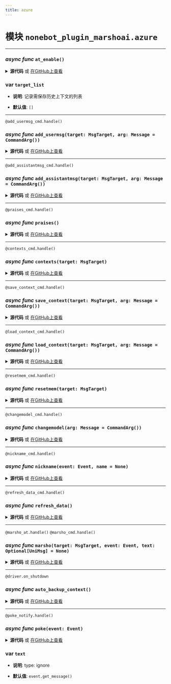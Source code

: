 ```yaml
---
title: azure
---
```

# **模块** `nonebot_plugin_marshoai.azure`

---
### ***async func*** `at_enable()`


<details>
<summary> <b>源代码</b> 或 <a href='https://github.com/LiteyukiStudio/nonebot-plugin-marshoai/tree/main/nonebot_plugin_marshoai/azure.py#L32' target='_blank'>在GitHub上查看</a></summary>

```python
async def at_enable():
    return config.marshoai_at
```
</details>

### var `target_list`

- **说明**: 记录需保存历史上下文的列表

- **默认值**: `[]`

---
`@add_usermsg_cmd.handle()`
### ***async func*** `add_usermsg(target: MsgTarget, arg: Message = CommandArg())`


<details>
<summary> <b>源代码</b> 或 <a href='https://github.com/LiteyukiStudio/nonebot-plugin-marshoai/tree/main/nonebot_plugin_marshoai/azure.py#L113' target='_blank'>在GitHub上查看</a></summary>

```python
@add_usermsg_cmd.handle()
async def add_usermsg(target: MsgTarget, arg: Message=CommandArg()):
    if (msg := arg.extract_plain_text()):
        context.append(UserMessage(content=msg).as_dict(), target.id, target.private)
        await add_usermsg_cmd.finish('已添加用户消息')
```
</details>

---
`@add_assistantmsg_cmd.handle()`
### ***async func*** `add_assistantmsg(target: MsgTarget, arg: Message = CommandArg())`


<details>
<summary> <b>源代码</b> 或 <a href='https://github.com/LiteyukiStudio/nonebot-plugin-marshoai/tree/main/nonebot_plugin_marshoai/azure.py#L120' target='_blank'>在GitHub上查看</a></summary>

```python
@add_assistantmsg_cmd.handle()
async def add_assistantmsg(target: MsgTarget, arg: Message=CommandArg()):
    if (msg := arg.extract_plain_text()):
        context.append(AssistantMessage(content=msg).as_dict(), target.id, target.private)
        await add_assistantmsg_cmd.finish('已添加助手消息')
```
</details>

---
`@praises_cmd.handle()`
### ***async func*** `praises()`


<details>
<summary> <b>源代码</b> 或 <a href='https://github.com/LiteyukiStudio/nonebot-plugin-marshoai/tree/main/nonebot_plugin_marshoai/azure.py#L129' target='_blank'>在GitHub上查看</a></summary>

```python
@praises_cmd.handle()
async def praises():
    await praises_cmd.finish(build_praises())
```
</details>

---
`@contexts_cmd.handle()`
### ***async func*** `contexts(target: MsgTarget)`


<details>
<summary> <b>源代码</b> 或 <a href='https://github.com/LiteyukiStudio/nonebot-plugin-marshoai/tree/main/nonebot_plugin_marshoai/azure.py#L135' target='_blank'>在GitHub上查看</a></summary>

```python
@contexts_cmd.handle()
async def contexts(target: MsgTarget):
    backup_context = await get_backup_context(target.id, target.private)
    if backup_context:
        context.set_context(backup_context, target.id, target.private)
    await contexts_cmd.finish(str(context.build(target.id, target.private)))
```
</details>

---
`@save_context_cmd.handle()`
### ***async func*** `save_context(target: MsgTarget, arg: Message = CommandArg())`


<details>
<summary> <b>源代码</b> 或 <a href='https://github.com/LiteyukiStudio/nonebot-plugin-marshoai/tree/main/nonebot_plugin_marshoai/azure.py#L143' target='_blank'>在GitHub上查看</a></summary>

```python
@save_context_cmd.handle()
async def save_context(target: MsgTarget, arg: Message=CommandArg()):
    contexts_data = context.build(target.id, target.private)
    if not context:
        await save_context_cmd.finish('暂无上下文可以保存')
    if (msg := arg.extract_plain_text()):
        await save_context_to_json(msg, contexts_data, 'contexts')
        await save_context_cmd.finish('已保存上下文')
```
</details>

---
`@load_context_cmd.handle()`
### ***async func*** `load_context(target: MsgTarget, arg: Message = CommandArg())`


<details>
<summary> <b>源代码</b> 或 <a href='https://github.com/LiteyukiStudio/nonebot-plugin-marshoai/tree/main/nonebot_plugin_marshoai/azure.py#L153' target='_blank'>在GitHub上查看</a></summary>

```python
@load_context_cmd.handle()
async def load_context(target: MsgTarget, arg: Message=CommandArg()):
    if (msg := arg.extract_plain_text()):
        await get_backup_context(target.id, target.private)
        context.set_context(await load_context_from_json(msg, 'contexts'), target.id, target.private)
        await load_context_cmd.finish('已加载并覆盖上下文')
```
</details>

---
`@resetmem_cmd.handle()`
### ***async func*** `resetmem(target: MsgTarget)`


<details>
<summary> <b>源代码</b> 或 <a href='https://github.com/LiteyukiStudio/nonebot-plugin-marshoai/tree/main/nonebot_plugin_marshoai/azure.py#L165' target='_blank'>在GitHub上查看</a></summary>

```python
@resetmem_cmd.handle()
async def resetmem(target: MsgTarget):
    if [target.id, target.private] not in target_list:
        target_list.append([target.id, target.private])
    context.reset(target.id, target.private)
    await resetmem_cmd.finish('上下文已重置')
```
</details>

---
`@changemodel_cmd.handle()`
### ***async func*** `changemodel(arg: Message = CommandArg())`


<details>
<summary> <b>源代码</b> 或 <a href='https://github.com/LiteyukiStudio/nonebot-plugin-marshoai/tree/main/nonebot_plugin_marshoai/azure.py#L173' target='_blank'>在GitHub上查看</a></summary>

```python
@changemodel_cmd.handle()
async def changemodel(arg: Message=CommandArg()):
    global model_name
    if (model := arg.extract_plain_text()):
        model_name = model
        await changemodel_cmd.finish('已切换')
```
</details>

---
`@nickname_cmd.handle()`
### ***async func*** `nickname(event: Event, name = None)`


<details>
<summary> <b>源代码</b> 或 <a href='https://github.com/LiteyukiStudio/nonebot-plugin-marshoai/tree/main/nonebot_plugin_marshoai/azure.py#L181' target='_blank'>在GitHub上查看</a></summary>

```python
@nickname_cmd.handle()
async def nickname(event: Event, name=None):
    nicknames = await get_nicknames()
    user_id = event.get_user_id()
    if not name:
        if user_id not in nicknames:
            await nickname_cmd.finish('你未设置昵称')
        await nickname_cmd.finish('你的昵称为：' + str(nicknames[user_id]))
    if name == 'reset':
        await set_nickname(user_id, '')
        await nickname_cmd.finish('已重置昵称')
    else:
        await set_nickname(user_id, name)
        await nickname_cmd.finish('已设置昵称为：' + name)
```
</details>

---
`@refresh_data_cmd.handle()`
### ***async func*** `refresh_data()`


<details>
<summary> <b>源代码</b> 或 <a href='https://github.com/LiteyukiStudio/nonebot-plugin-marshoai/tree/main/nonebot_plugin_marshoai/azure.py#L197' target='_blank'>在GitHub上查看</a></summary>

```python
@refresh_data_cmd.handle()
async def refresh_data():
    await refresh_nickname_json()
    await refresh_praises_json()
    await refresh_data_cmd.finish('已刷新数据')
```
</details>

---
`@marsho_at.handle()`
`@marsho_cmd.handle()`
### ***async func*** `marsho(target: MsgTarget, event: Event, text: Optional[UniMsg] = None)`


<details>
<summary> <b>源代码</b> 或 <a href='https://github.com/LiteyukiStudio/nonebot-plugin-marshoai/tree/main/nonebot_plugin_marshoai/azure.py#L205' target='_blank'>在GitHub上查看</a></summary>

```python
@marsho_at.handle()
@marsho_cmd.handle()
async def marsho(target: MsgTarget, event: Event, text: Optional[UniMsg]=None):
    global target_list
    if event.get_message().extract_plain_text() and (not text and event.get_message().extract_plain_text() != config.marshoai_default_name):
        text = event.get_message()
    if not text:
        await UniMessage(metadata.usage + '\n当前使用的模型：' + model_name).send()
        await marsho_cmd.finish(INTRODUCTION)
    try:
        user_id = event.get_user_id()
        nicknames = await get_nicknames()
        user_nickname = nicknames.get(user_id, '')
        if user_nickname != '':
            nickname_prompt = f'\n*此消息的说话者:{user_nickname}*'
        else:
            nickname_prompt = ''
            if config.marshoai_enable_nickname_tip:
                await UniMessage("*你未设置自己的昵称。推荐使用'nickname [昵称]'命令设置昵称来获得个性化(可能）回答。").send()
        is_support_image_model = model_name.lower() in SUPPORT_IMAGE_MODELS + config.marshoai_additional_image_models
        is_reasoning_model = model_name.lower() in REASONING_MODELS
        usermsg = [] if is_support_image_model else ''
        for i in text:
            if i.type == 'text':
                if is_support_image_model:
                    usermsg += [TextContentItem(text=i.data['text'] + nickname_prompt)]
                else:
                    usermsg += str(i.data['text'] + nickname_prompt)
            elif i.type == 'image':
                if is_support_image_model:
                    usermsg.append(ImageContentItem(image_url=ImageUrl(url=str(await get_image_b64(i.data['url'])))))
                elif config.marshoai_enable_support_image_tip:
                    await UniMessage('*此模型不支持图片处理。').send()
        backup_context = await get_backup_context(target.id, target.private)
        if backup_context:
            context.set_context(backup_context, target.id, target.private)
            logger.info(f'已恢复会话 {target.id} 的上下文备份~')
        context_msg = context.build(target.id, target.private)
        if not is_reasoning_model:
            context_msg = [get_prompt()] + context_msg
        response = await make_chat(client=client, model_name=model_name, msg=context_msg + [UserMessage(content=usermsg)], tools=tools.get_tools_list())
        choice = response.choices[0]
        if choice['finish_reason'] == CompletionsFinishReason.STOPPED:
            context.append(UserMessage(content=usermsg).as_dict(), target.id, target.private)
            context.append(choice.message.as_dict(), target.id, target.private)
            if [target.id, target.private] not in target_list:
                target_list.append([target.id, target.private])
            if config.marshoai_enable_richtext_parse:
                await (await parse_richtext(str(choice.message.content))).send(reply_to=True)
            else:
                await UniMessage(str(choice.message.content)).send(reply_to=True)
        elif choice['finish_reason'] == CompletionsFinishReason.CONTENT_FILTERED:
            await UniMessage('*已被内容过滤器过滤。请调整聊天内容后重试。').send(reply_to=True)
            return
        elif choice['finish_reason'] == CompletionsFinishReason.TOOL_CALLS:
            tool_msg = []
            while choice.message.tool_calls != None:
                tool_msg.append(AssistantMessage(tool_calls=response.choices[0].message.tool_calls))
                for tool_call in choice.message.tool_calls:
                    if isinstance(tool_call, ChatCompletionsToolCall):
                        function_args = json.loads(tool_call.function.arguments.replace("'", '"'))
                        logger.info(f'调用函数 {tool_call.function.name} ,参数为 {function_args}')
                        await UniMessage(f'调用函数 {tool_call.function.name} ,参数为 {function_args}').send()
                        func_return = await tools.call(tool_call.function.name, function_args)
                        tool_msg.append(ToolMessage(tool_call_id=tool_call.id, content=func_return))
                response = await make_chat(client=client, model_name=model_name, msg=context_msg + [UserMessage(content=usermsg)] + tool_msg, tools=tools.get_tools_list())
                choice = response.choices[0]
            if choice['finish_reason'] == CompletionsFinishReason.STOPPED:
                context.append(UserMessage(content=usermsg).as_dict(), target.id, target.private)
                context.append(choice.message.as_dict(), target.id, target.private)
                if config.marshoai_enable_richtext_parse:
                    await (await parse_richtext(str(choice.message.content))).send(reply_to=True)
                else:
                    await UniMessage(str(choice.message.content)).send(reply_to=True)
            else:
                await marsho_cmd.finish(f'意外的完成原因:{choice['finish_reason']}')
        else:
            await marsho_cmd.finish(f'意外的完成原因:{choice['finish_reason']}')
    except Exception as e:
        await UniMessage(str(e) + suggest_solution(str(e))).send()
        traceback.print_exc()
        return
```
</details>

---
`@driver.on_shutdown`
### ***async func*** `auto_backup_context()`


<details>
<summary> <b>源代码</b> 或 <a href='https://github.com/LiteyukiStudio/nonebot-plugin-marshoai/tree/main/nonebot_plugin_marshoai/azure.py#L392' target='_blank'>在GitHub上查看</a></summary>

```python
@driver.on_shutdown
async def auto_backup_context():
    for target_info in target_list:
        target_id, target_private = target_info
        contexts_data = context.build(target_id, target_private)
        if target_private:
            target_uid = 'private_' + target_id
        else:
            target_uid = 'group_' + target_id
        await save_context_to_json(f'back_up_context_{target_uid}', contexts_data, 'contexts/backup')
        logger.info(f'已保存会话 {target_id} 的上下文备份，将在下次对话时恢复~')
```
</details>

---
`@poke_notify.handle()`
### ***async func*** `poke(event: Event)`


<details>
<summary> <b>源代码</b> 或 <a href='https://github.com/LiteyukiStudio/nonebot-plugin-marshoai/tree/main/nonebot_plugin_marshoai/azure.py#L363' target='_blank'>在GitHub上查看</a></summary>

```python
@poke_notify.handle()
async def poke(event: Event):
    user_id = event.get_user_id()
    nicknames = await get_nicknames()
    user_nickname = nicknames.get(user_id, '')
    try:
        if config.marshoai_poke_suffix != '':
            response = await make_chat(client=client, model_name=model_name, msg=[get_prompt(), UserMessage(content=f'*{user_nickname}{config.marshoai_poke_suffix}')])
            choice = response.choices[0]
            if choice['finish_reason'] == CompletionsFinishReason.STOPPED:
                await UniMessage(' ' + str(choice.message.content)).send(at_sender=True)
    except Exception as e:
        await UniMessage(str(e) + suggest_solution(str(e))).send()
        traceback.print_exc()
        return
```
</details>

### var `text`

- **说明**: type: ignore

- **默认值**: `event.get_message()`

